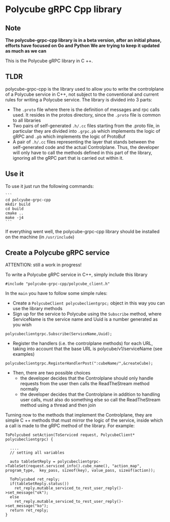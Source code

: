 # Polycube gRPC Cpp library

## Note

**The polycube-grpc-cpp library is in a beta version, after an initial phase, efforts have focused on Go and Python We are trying to keep it updated as much as we can**

This is the Polycube gRPC library in C ++.


## TLDR

polycube-grpc-cpp is the library used to allow you to write the controlplane of a Polycube service in C++, not subject to the conventional and current rules for writing a Polycube service. The library is divided into 3 parts:
* The `.proto` file where there is the definition of messages and rpc calls used. It resides in the protos directory, since the `.proto` file is common to all libraries
* Two pairs of self-generated `.h/.cc` files starting from the .proto file, in particular they are divided into `.grpc.pb` which implements the logic of gRPC and `.pb` which implements the logic of ProtoBuf
* A pair of `.h/.cc` files representing the layer that stands between the self-generated code and the actual Controlplane. Thus, the developer will only have to call the methods defined in this part of the library, ignoring all the gRPC part that is carried out within it.


## Use it
To use it just run the following commands:

    ```
    cd polcyube-grpc-cpp
    mkdir build
    cd build
    cmake ..
    make -j4
    ```
If everything went well, the polycube-grpc-cpp library should be installed on the machine (in `/usr/include`)


## Create a Polycube gRPC service

ATTENTION: still a work in progress!

To write a Polycube gRPC service in C++, simply include this library
```
#include "polycube-grpc-cpp/polycube_client.h"
``` 

In the `main` you have to follow some simple rules:
* Create a `PolycubeClient polycubeclientgrpc;` object in this way you can use the library methods
* Sign up for the service to Polycube using the `Subscribe` method, where ServiceName is the service name and Uuid is a number generated as you wish
```
polycubeclientgrpc.Subscribe(ServiceName,Uuid);
```
* Register the handlers (i.e. the controlplane methods) for each URL, taking into account that the base URL is polycube/v1/serviceName (see examples)
```
polycubeclientgrpc.RegisterHandlerPost(":cubeName/",&createCube);
```
* Then, there are two possible choices
    * the developer decides that the Controlplane should only handle requests from the user then calls the ReadTheStream method normally
    * the developer decides that the Controlplane in addition to handling user calls, must also do something else so call the ReadTheStream method using a thread and then join

Turning now to the methods that implement the Controlplane, they are simple C ++ methods that must mirror the logic of the service, inside which a call is made to the gRPC method of the library. For example:
```
ToPolycubed setAction(ToServiced request, PolycubeClient* polycubeclientgrpc) {
  
  ....
  // setting all variables

  auto tableSetReply = polycubeclientgrpc->TableSet(request.serviced_info().cube_name(), "action_map", program_type,  key_pass, sizeof(key), value_pass, sizeof(action));
  
  ToPolycubed ret_reply;
  if(tableSetReply.status())
    ret_reply.mutable_serviced_to_rest_user_reply()->set_message("ok");
  else 
    ret_reply.mutable_serviced_to_rest_user_reply()->set_message("ko");
  return ret_reply;
}

```
